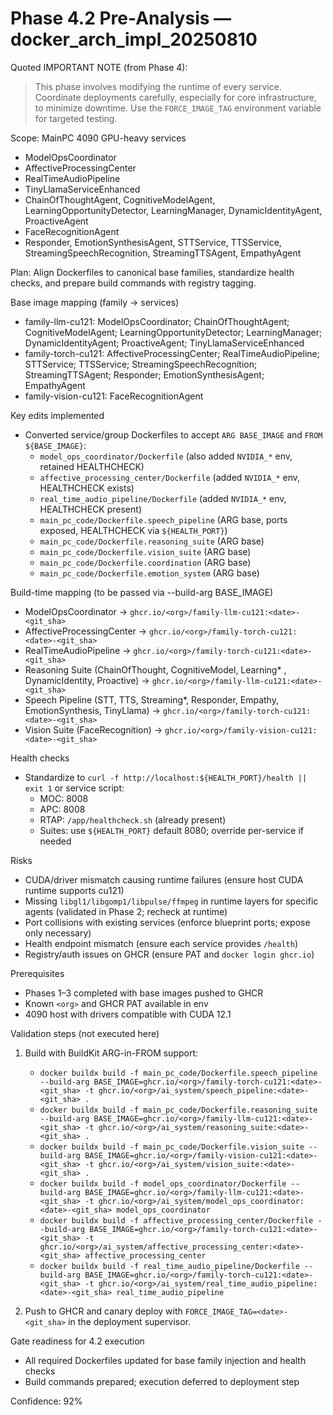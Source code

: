 # Phase 4.2 Pre-Analysis — docker_arch_impl_20250810

Quoted IMPORTANT NOTE (from Phase 4):

> This phase involves modifying the runtime of every service. Coordinate deployments carefully, especially for core infrastructure, to minimize downtime. Use the `FORCE_IMAGE_TAG` environment variable for targeted testing.

Scope: MainPC 4090 GPU-heavy services

- ModelOpsCoordinator
- AffectiveProcessingCenter
- RealTimeAudioPipeline
- TinyLlamaServiceEnhanced
- ChainOfThoughtAgent, CognitiveModelAgent, LearningOpportunityDetector, LearningManager, DynamicIdentityAgent, ProactiveAgent
- FaceRecognitionAgent
- Responder, EmotionSynthesisAgent, STTService, TTSService, StreamingSpeechRecognition, StreamingTTSAgent, EmpathyAgent

Plan: Align Dockerfiles to canonical base families, standardize health checks, and prepare build commands with registry tagging.

Base image mapping (family → services)

- family-llm-cu121: ModelOpsCoordinator; ChainOfThoughtAgent; CognitiveModelAgent; LearningOpportunityDetector; LearningManager; DynamicIdentityAgent; ProactiveAgent; TinyLlamaServiceEnhanced
- family-torch-cu121: AffectiveProcessingCenter; RealTimeAudioPipeline; STTService; TTSService; StreamingSpeechRecognition; StreamingTTSAgent; Responder; EmotionSynthesisAgent; EmpathyAgent
- family-vision-cu121: FaceRecognitionAgent

Key edits implemented

- Converted service/group Dockerfiles to accept `ARG BASE_IMAGE` and `FROM ${BASE_IMAGE}`:
  - `model_ops_coordinator/Dockerfile` (also added `NVIDIA_*` env, retained HEALTHCHECK)
  - `affective_processing_center/Dockerfile` (added `NVIDIA_*` env, HEALTHCHECK exists)
  - `real_time_audio_pipeline/Dockerfile` (added `NVIDIA_*` env, HEALTHCHECK present)
  - `main_pc_code/Dockerfile.speech_pipeline` (ARG base, ports exposed, HEALTHCHECK via `${HEALTH_PORT}`)
  - `main_pc_code/Dockerfile.reasoning_suite` (ARG base)
  - `main_pc_code/Dockerfile.vision_suite` (ARG base)
  - `main_pc_code/Dockerfile.coordination` (ARG base)
  - `main_pc_code/Dockerfile.emotion_system` (ARG base)

Build-time mapping (to be passed via --build-arg BASE_IMAGE)

- ModelOpsCoordinator → `ghcr.io/<org>/family-llm-cu121:<date>-<git_sha>`
- AffectiveProcessingCenter → `ghcr.io/<org>/family-torch-cu121:<date>-<git_sha>`
- RealTimeAudioPipeline → `ghcr.io/<org>/family-torch-cu121:<date>-<git_sha>`
- Reasoning Suite (ChainOfThought, CognitiveModel, Learning* , DynamicIdentity, Proactive) → `ghcr.io/<org>/family-llm-cu121:<date>-<git_sha>`
- Speech Pipeline (STT, TTS, Streaming*, Responder, Empathy, EmotionSynthesis, TinyLlama) → `ghcr.io/<org>/family-torch-cu121:<date>-<git_sha>`
- Vision Suite (FaceRecognition) → `ghcr.io/<org>/family-vision-cu121:<date>-<git_sha>`

Health checks

- Standardize to `curl -f http://localhost:${HEALTH_PORT}/health || exit 1` or service script:
  - MOC: 8008
  - APC: 8008
  - RTAP: `/app/healthcheck.sh` (already present)
  - Suites: use `${HEALTH_PORT}` default 8080; override per-service if needed

Risks

- CUDA/driver mismatch causing runtime failures (ensure host CUDA runtime supports cu121)
- Missing `libgl1/libgomp1/libpulse/ffmpeg` in runtime layers for specific agents (validated in Phase 2; recheck at runtime)
- Port collisions with existing services (enforce blueprint ports; expose only necessary)
- Health endpoint mismatch (ensure each service provides `/health`)
- Registry/auth issues on GHCR (ensure PAT and `docker login ghcr.io`)

Prerequisites

- Phases 1–3 completed with base images pushed to GHCR
- Known `<org>` and GHCR PAT available in env
- 4090 host with drivers compatible with CUDA 12.1

Validation steps (not executed here)

1) Build with BuildKit ARG-in-FROM support:
   - `docker buildx build -f main_pc_code/Dockerfile.speech_pipeline --build-arg BASE_IMAGE=ghcr.io/<org>/family-torch-cu121:<date>-<git_sha> -t ghcr.io/<org>/ai_system/speech_pipeline:<date>-<git_sha> .`
   - `docker buildx build -f main_pc_code/Dockerfile.reasoning_suite --build-arg BASE_IMAGE=ghcr.io/<org>/family-llm-cu121:<date>-<git_sha> -t ghcr.io/<org>/ai_system/reasoning_suite:<date>-<git_sha> .`
   - `docker buildx build -f main_pc_code/Dockerfile.vision_suite --build-arg BASE_IMAGE=ghcr.io/<org>/family-vision-cu121:<date>-<git_sha> -t ghcr.io/<org>/ai_system/vision_suite:<date>-<git_sha> .`
   - `docker buildx build -f model_ops_coordinator/Dockerfile --build-arg BASE_IMAGE=ghcr.io/<org>/family-llm-cu121:<date>-<git_sha> -t ghcr.io/<org>/ai_system/model_ops_coordinator:<date>-<git_sha> model_ops_coordinator`
   - `docker buildx build -f affective_processing_center/Dockerfile --build-arg BASE_IMAGE=ghcr.io/<org>/family-torch-cu121:<date>-<git_sha> -t ghcr.io/<org>/ai_system/affective_processing_center:<date>-<git_sha> affective_processing_center`
   - `docker buildx build -f real_time_audio_pipeline/Dockerfile --build-arg BASE_IMAGE=ghcr.io/<org>/family-torch-cu121:<date>-<git_sha> -t ghcr.io/<org>/ai_system/real_time_audio_pipeline:<date>-<git_sha> real_time_audio_pipeline`

2) Push to GHCR and canary deploy with `FORCE_IMAGE_TAG=<date>-<git_sha>` in the deployment supervisor.

Gate readiness for 4.2 execution

- All required Dockerfiles updated for base family injection and health checks
- Build commands prepared; execution deferred to deployment step

Confidence: 92%

